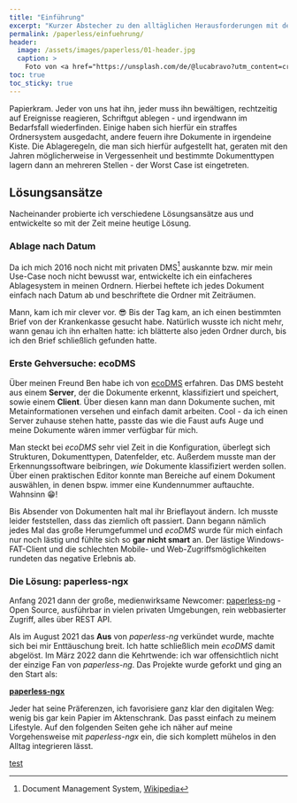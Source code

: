 ```yaml
---
title: "Einführung"
excerpt: "Kurzer Abstecher zu den alltäglichen Herausforderungen mit der Papier-Ablage."
permalink: /paperless/einfuehrung/
header:
  image: /assets/images/paperless/01-header.jpg
  caption: >
    Foto von <a href="https://unsplash.com/de/@lucabravo?utm_content=creditCopyText&utm_medium=referral&utm_source=unsplash">Luca Bravo</a> auf <a href="https://unsplash.com/de/fotos/apple-macbook-neben-computermaus-auf-tisch-9l_326FISzk?utm_content=creditCopyText&utm_medium=referral&utm_source=unsplash">Unsplash</a>
toc: true
toc_sticky: true
---
```


Papierkram. Jeder von uns hat ihn, jeder muss ihn bewältigen, rechtzeitig auf Ereignisse reagieren, Schriftgut ablegen - und irgendwann im Bedarfsfall wiederfinden. Einige haben sich hierfür ein straffes Ordnersystem ausgedacht, andere feuern ihre Dokumente in irgendeine Kiste. Die Ablageregeln, die man sich hierfür aufgestellt hat, geraten mit den Jahren möglicherweise in Vergessenheit und bestimmte Dokumenttypen lagern dann an mehreren Stellen - der Worst Case ist eingetreten.

## Lösungsansätze

Nacheinander probierte ich verschiedene Lösungsansätze aus und entwickelte so mit der Zeit meine heutige Lösung.

### Ablage nach Datum

Da ich mich 2016 noch nicht mit privaten DMS[^1] auskannte bzw. mir mein Use-Case noch nicht bewusst war, entwickelte ich ein einfacheres Ablagesystem in meinen Ordnern. Hierbei heftete ich jedes Dokument einfach nach Datum ab und beschriftete die Ordner mit Zeiträumen.

[^1]: Document Management System, [Wikipedia](https://de.wikipedia.org/wiki/Dokumentenmanagement)

Mann, kam ich mir clever vor. :sunglasses: Bis der Tag kam, an ich einen bestimmten Brief von der Krankenkasse gesucht habe. Natürlich wusste ich nicht mehr, wann genau ich ihn erhalten hatte: ich blätterte also jeden Ordner durch, bis ich den Brief schließlich gefunden hatte.

### Erste Gehversuche: ecoDMS

Über meinen Freund Ben habe ich von [ecoDMS](https://www.ecodms.de/de/) erfahren. Das DMS besteht aus einem **Server**, der die Dokumente erkennt, klassifiziert und speichert, sowie einem **Client**. Über diesen kann man dann Dokumente suchen, mit Metainformationen versehen und einfach damit arbeiten. Cool - da ich einen Server zuhause stehen hatte, passte das wie die Faust aufs Auge und meine Dokumente wären immer verfügbar für mich.

Man steckt bei *ecoDMS* sehr viel Zeit in die Konfiguration, überlegt sich Strukturen, Dokumenttypen, Datenfelder, etc. Außerdem musste man der Erkennungssoftware beibringen, *wie* Dokumente klassifiziert werden sollen. Über einen praktischen Editor konnte man Bereiche auf einem Dokument auswählen, in denen bspw. immer eine Kundennummer auftauchte. Wahnsinn :grin:!

Bis Absender von Dokumenten halt mal ihr Brieflayout ändern. Ich musste leider feststellen, dass das ziemlich oft passiert. Dann begann nämlich jedes Mal das große Herumgefummel und *ecoDMS* wurde für mich einfach nur noch lästig und fühlte sich so **gar nicht smart** an. Der lästige Windows-FAT-Client und die schlechten Mobile- und Web-Zugriffsmöglichkeiten rundeten das negative Erlebnis ab.

### Die Lösung: paperless-ngx

Anfang 2021 dann der große, medienwirksame Newcomer: [paperless-ng](https://github.com/jonaswinkler/paperless-ng) - Open Source, ausführbar in vielen privaten Umgebungen, rein webbasierter Zugriff, alles über REST API.

Als im August 2021 das **Aus** von *paperless-ng* verkündet wurde, machte sich bei mir Enttäuschung breit. Ich hatte schließlich mein *ecoDMS* damit abgelöst. Im März 2022 dann die Kehrtwende: ich war offensichtlich nicht der einzige Fan von *paperless-ng*. Das Projekte wurde geforkt und ging an den Start als:

**[paperless-ngx](https://github.com/paperless-ngx/paperless-ngx)**

Jeder hat seine Präferenzen, ich favorisiere ganz klar den digitalen Weg: wenig bis gar kein Papier im Aktenschrank. Das passt einfach zu meinem Lifestyle. Auf den folgenden Seiten gehe ich näher auf meine Vorgehensweise mit *paperless-ngx* ein, die sich komplett mühelos in den Alltag integrieren lässt.

[test](/paperless/einfuehrung/#die-lösung-paperless-ngx)